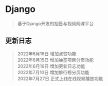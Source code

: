 # Django
> 基于Django开发的抽签与视频网课平台
## 更新日志

>2022年6月16日 增加点赞功能  
2022年6月15日 增加抽签项目分页功能  
2022年6月16日 增加更新日志功能  
2022年7月10日 增加排行榜分页功能  
2022年7月27日 正式上线在线视频播放功能  